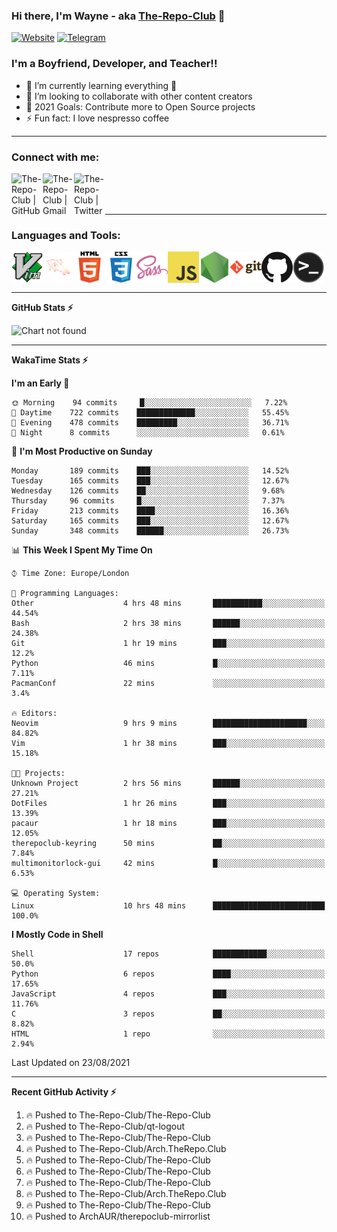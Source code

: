 ### Hi there, I'm Wayne - aka [The-Repo-Club][website] 👋

[![Website](https://img.shields.io/website?label=github.com/The-Repo-Club/&color=orange&style=flat-square&url=https://github.com/The-Repo-Club/)][website]
[![Telegram](https://img.shields.io/badge/Chat%20on-Telegram-orange.svg?color=orange&logo=telegram&style=flat-square)][telegram]

### I'm a Boyfriend, Developer, and Teacher!!

- 🌱 I’m currently learning everything 🤣
- 👯 I’m looking to collaborate with other content creators
- 🥅 2021 Goals: Contribute more to Open Source projects
- ⚡ Fun fact: I love nespresso coffee

---
### Connect with me:

[<img align="left" alt="The-Repo-Club | GitHub" width="50px" src="https://cdn.jsdelivr.net/npm/simple-icons@v3/icons/github.svg" />][website]
[<img align="left" alt="The-Repo-Club | Gmail" width="50px" src="https://cdn.jsdelivr.net/npm/simple-icons@v3/icons/gmail.svg" />][email]
[<img align="left" alt="The-Repo-Club | Twitter" width="50px" src="https://cdn.jsdelivr.net/npm/simple-icons@v3/icons/telegram.svg" />][telegram]

[website]: https://github.com/The-Repo-Club/
[email]: mailto:wayne6324@gmail.com
[telegram]: https://t.me/TheRepoClub

<br />
<br />
<br />

---
### Languages and Tools:

<img align="left" alt="Vim" width="50px" src="https://raw.githubusercontent.com/github/explore/80688e429a7d4ef2fca1e82350fe8e3517d3494d/topics/vim/vim.png" />
<img align="left" alt="Fish" width="50px" src="https://raw.githubusercontent.com/github/explore/80688e429a7d4ef2fca1e82350fe8e3517d3494d/topics/fish/fish.png" />
<img align="left" alt="HTML5" width="50px" src="https://raw.githubusercontent.com/github/explore/80688e429a7d4ef2fca1e82350fe8e3517d3494d/topics/html/html.png" />
<img align="left" alt="CSS3" width="50px" src="https://raw.githubusercontent.com/github/explore/80688e429a7d4ef2fca1e82350fe8e3517d3494d/topics/css/css.png" />
<img align="left" alt="Sass" width="50px" src="https://raw.githubusercontent.com/github/explore/80688e429a7d4ef2fca1e82350fe8e3517d3494d/topics/sass/sass.png" />
<img align="left" alt="JavaScript" width="50px" src="https://raw.githubusercontent.com/github/explore/80688e429a7d4ef2fca1e82350fe8e3517d3494d/topics/javascript/javascript.png" />
<img align="left" alt="Node.js" width="50px" src="https://raw.githubusercontent.com/github/explore/80688e429a7d4ef2fca1e82350fe8e3517d3494d/topics/nodejs/nodejs.png" />
<img align="left" alt="Git" width="50px" src="https://raw.githubusercontent.com/github/explore/80688e429a7d4ef2fca1e82350fe8e3517d3494d/topics/git/git.png" />
<img align="left" alt="GitHub" width="50px" src="https://raw.githubusercontent.com/github/explore/78df643247d429f6cc873026c0622819ad797942/topics/github/github.png" />
<img align="left" alt="Terminal" width="50px" src="https://raw.githubusercontent.com/github/explore/80688e429a7d4ef2fca1e82350fe8e3517d3494d/topics/terminal/terminal.png" />

<br />
<br />
<br />

---

**GitHub Stats ⚡**

![Chart not found](https://github-readme-stats.vercel.app/api?username=The-Repo-Club&theme=tokyonight&show_icons=true&count_private=true&hide_border=true&include_all_commits=true&custom_title=The-Repo-Club%27s+GitHub+Stats)


---

**WakaTime Stats ⚡**

<!--START_SECTION:waka-->
**I'm an Early 🐤** 

```text
🌞 Morning    94 commits     █░░░░░░░░░░░░░░░░░░░░░░░░   7.22% 
🌆 Daytime    722 commits    █████████████░░░░░░░░░░░░   55.45% 
🌃 Evening    478 commits    █████████░░░░░░░░░░░░░░░░   36.71% 
🌙 Night      8 commits      ░░░░░░░░░░░░░░░░░░░░░░░░░   0.61%

```
📅 **I'm Most Productive on Sunday** 

```text
Monday       189 commits    ███░░░░░░░░░░░░░░░░░░░░░░   14.52% 
Tuesday      165 commits    ███░░░░░░░░░░░░░░░░░░░░░░   12.67% 
Wednesday    126 commits    ██░░░░░░░░░░░░░░░░░░░░░░░   9.68% 
Thursday     96 commits     █░░░░░░░░░░░░░░░░░░░░░░░░   7.37% 
Friday       213 commits    ████░░░░░░░░░░░░░░░░░░░░░   16.36% 
Saturday     165 commits    ███░░░░░░░░░░░░░░░░░░░░░░   12.67% 
Sunday       348 commits    ██████░░░░░░░░░░░░░░░░░░░   26.73%

```


📊 **This Week I Spent My Time On** 

```text
⌚︎ Time Zone: Europe/London

💬 Programming Languages: 
Other                    4 hrs 48 mins       ███████████░░░░░░░░░░░░░░   44.54% 
Bash                     2 hrs 38 mins       ██████░░░░░░░░░░░░░░░░░░░   24.38% 
Git                      1 hr 19 mins        ███░░░░░░░░░░░░░░░░░░░░░░   12.2% 
Python                   46 mins             █░░░░░░░░░░░░░░░░░░░░░░░░   7.11% 
PacmanConf               22 mins             ░░░░░░░░░░░░░░░░░░░░░░░░░   3.4%

🔥 Editors: 
Neovim                   9 hrs 9 mins        █████████████████████░░░░   84.82% 
Vim                      1 hr 38 mins        ███░░░░░░░░░░░░░░░░░░░░░░   15.18%

🐱‍💻 Projects: 
Unknown Project          2 hrs 56 mins       ██████░░░░░░░░░░░░░░░░░░░   27.21% 
DotFiles                 1 hr 26 mins        ███░░░░░░░░░░░░░░░░░░░░░░   13.39% 
pacaur                   1 hr 18 mins        ███░░░░░░░░░░░░░░░░░░░░░░   12.05% 
therepoclub-keyring      50 mins             ██░░░░░░░░░░░░░░░░░░░░░░░   7.84% 
multimonitorlock-gui     42 mins             █░░░░░░░░░░░░░░░░░░░░░░░░   6.53%

💻 Operating System: 
Linux                    10 hrs 48 mins      █████████████████████████   100.0%

```

**I Mostly Code in Shell** 

```text
Shell                    17 repos            ████████████░░░░░░░░░░░░░   50.0% 
Python                   6 repos             ████░░░░░░░░░░░░░░░░░░░░░   17.65% 
JavaScript               4 repos             ███░░░░░░░░░░░░░░░░░░░░░░   11.76% 
C                        3 repos             ██░░░░░░░░░░░░░░░░░░░░░░░   8.82% 
HTML                     1 repo              ░░░░░░░░░░░░░░░░░░░░░░░░░   2.94%

```



 Last Updated on 23/08/2021
<!--END_SECTION:waka-->

---

**Recent GitHub Activity :zap:**

<!--START_SECTION:activity-->
1. 🔥 Pushed to The-Repo-Club/The-Repo-Club
2. 🔥 Pushed to The-Repo-Club/qt-logout
3. 🔥 Pushed to The-Repo-Club/The-Repo-Club
4. 🔥 Pushed to The-Repo-Club/Arch.TheRepo.Club
5. 🔥 Pushed to The-Repo-Club/The-Repo-Club
6. 🔥 Pushed to The-Repo-Club/The-Repo-Club
7. 🔥 Pushed to The-Repo-Club/The-Repo-Club
8. 🔥 Pushed to The-Repo-Club/Arch.TheRepo.Club
9. 🔥 Pushed to The-Repo-Club/The-Repo-Club
10. 🔥 Pushed to ArchAUR/therepoclub-mirrorlist
<!--END_SECTION:activity-->